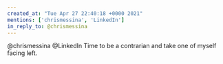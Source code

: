 ```yaml
---
created_at: "Tue Apr 27 22:40:18 +0000 2021"
mentions: ['chrismessina', 'LinkedIn']
in_reply_to: @chrismessina
---
```


@chrismessina @LinkedIn Time to be a contrarian and take one of myself facing left.